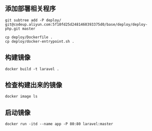 ## 添加部署相关程序

```
git subtree add -P deploy/ git@codeup.aliyun.com:5f10fd25d2481460393375d0/base/deploy/deploy-php.git master

cp deploy/Dockerfile .
cp deploy/docker-entrypoint.sh .
```

## 构建镜像

```
docker build -t laravel .
```

## 检查构建出来的镜像

```
docker image ls
```

## 启动镜像

```
docker run -itd --name app -P 80:80 laravel:master
```
